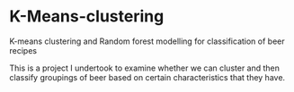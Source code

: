 # K-Means-clustering
K-means clustering and Random forest modelling for classification of beer recipes

This is a project I undertook to examine whether we can cluster and then classify groupings of beer based on certain characteristics that they have.
